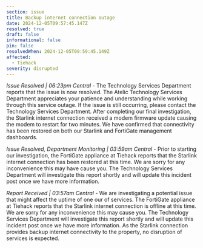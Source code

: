 ```yaml
---
section: issue
title: Backup internet connection outage
date: 2024-12-05T09:57:45.147Z
resolved: true
draft: false
informational: false
pin: false
resolvedWhen: 2024-12-05T09:59:45.149Z
affected:
  - Tiehack
severity: disrupted
---
```

*Issue Resolved | 06:23pm Central* - The Technology Services Department reports that the issue is now resolved. The Atelic Technology Services Department appreciates your patience and understanding while working through this service outage. If the issue is still occurring, please contact the Technology Services Department. After completing our final investigation, the Starlink internet connection received a modem firmware update causing the modem to restart for two minutes. We have confirmed that connectivity has been restored on both our Starlink and FortiGate management dashboards.

*Issue Resolved, Department Monitoring | 03:59am Central* - Prior to starting our investigation, the FortiGate appliance at Tiehack reports that the Starlink internet connection has been restored at this time. We are sorry for any inconvenience this may have cause you. The Technology Services Department will investigate this report shortly and will update this incident post once we have more information.

*Report Received | 03:57am Central* - We are investigating a potential issue that might affect the uptime of one our of services. The FortiGate appliance at Tiehack reports that the Starlink internet connection is offline at this time. We are sorry for any inconvenience this may cause you. The Technology Services Department will investigate this report shortly and will update this incident post once we have more information. As the Starlink connection provides backup internet connectivity to the property, no disruption of services is expected.
